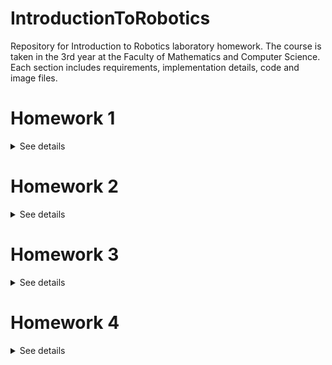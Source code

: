 # IntroductionToRobotics
Repository for Introduction to Robotics laboratory homework. The course is taken in the 3rd year at the Faculty of Mathematics and Computer Science. Each section includes requirements, implementation details, code and image files.


# Homework 1


<details>
<summary>See details</summary>
<br>
  
## Requirements
Control an RGB led using 3 potentiometers, each of them manipulating one of the RGB colors' brightness

## Components
- RGB LED
- 3 potentiometers
- resistors
- wires

## Setup

<img src = "https://github.com/Madalina-Nicolescu/IntroductionToRobotics/blob/main/analogRGB/setup.jpeg" width = "500" height= "500">
<img src = "https://github.com/Madalina-Nicolescu/IntroductionToRobotics/blob/main/analogRGB/setup1.jpeg" width = "500" height= "500">

## Video
You can find a demo at: https://youtu.be/p0GPexGWI7E

</details>

# Homework 2

<details>
<summary>See details</summary>
<br>
  
## Requirements
Building  the  traffic  lights  for  a  crosswalk using 2 LEDs to represent the traffic lights for people (red and green) and 3 LEDs to represent the traffic lights for cars (red, yellow and green). The traffic lights simulator will start once the button is pressed, following these states:
 - State 1: (default, reinstated after state 4 ends):  green light for cars, red  light  for  people,  no  sounds.  Duration:  indefinite,  changed  bypressing the button.
 - State 2: (initiated by counting down 10 seconds after a button press): the  light  should  be  yellow  for  cars,  red  for  people  and  no  sounds. Duration:  3 seconds.
 - State 3: (iniated after state 2 ends): red for cars, green for people and a beeping sound from the buzzer at a constant interval.  Duration: 10 seconds.
 - State 4: (initiated after state 3 ends):  red for cars, blinking green for people and a beeping sound from the buzzer,  at a constant interval,  faster than the beeping in state 3.  Duration: 5 seconds.
  
Pressing the button in any other state than state 1 will have no effect.
  
  
## Components
- 5 leds
- 1 button
- 1 buzzer
- wires
- resistors

## Setup

<img src = "https://github.com/Madalina-Nicolescu/IntroductionToRobotics/blob/main/CrosswalkSimulator/setup.jpeg" width = "500" height= "500">
<img src = "https://github.com/Madalina-Nicolescu/IntroductionToRobotics/blob/main/CrosswalkSimulator/setup1.jpeg" width = "500" height= "500">

## Video
You can find a demo at: https://youtu.be/3DVMIWi4b4I

</details>

# Homework 3

<details>
<summary>See details</summary>
<br>
  
## Requirements
Build an EMF detector (a ghost detector) that should print the value on the 7-segment display and should make a sound based on the intensity.
  
  
## Components
- 7-segment display
- 1 buzzer
- wires
- resistors

## Setup

<img src = "https://github.com/Madalina-Nicolescu/IntroductionToRobotics/blob/main/emf_detector/setup.jpeg" width = "500" height= "500">

## Video
You can find a demo at: https://youtu.be/_BhiAIe7Mo0

</details>

# Homework 4

<details>
<summary>See details</summary>
<br>
  
## Requirements
Use  a  joystick  in  setting  the  values  on  each  digit  of  a  4-digit7-segment display connected to a shift register 74hc595.
- <b>First  state:</b>   you  can  use  a  joystick  axis  to  cycle  through  the  4digits; using the other axis does nothing.  A blinking decimal point shows the current digit position.  When pressing the button, using interrupts,  you  lock  in  on  the  selected  digit  and  enter  the second state. 
- <b>Second state:</b> the decimal point stays always on, no longer blinking and you can no longer use the axis to cycle through the 4 digits. Instead, using the other axis, you can increment on decrement the number on the current digit.  Pressing the button again returns you to the previous state.

The previous value is saved on eeprom and loaded whenever we start the arduino.
  
  
## Components
- 4-digit 7-segment display
- 74hc595  shiftregister
- joystick
- wires
- resistors

## Setup

<img src = "https://github.com/Madalina-Nicolescu/IntroductionToRobotics/blob/main/emf_detector/setup.jpeg" width = "500" height= "500">
<img src = "https://github.com/Madalina-Nicolescu/IntroductionToRobotics/blob/main/CrosswalkSimulator/setup1.jpeg" width = "500" height= "500">

## Video
You can find a demo at: https://youtu.be/Jy5S3hLJrWk

</details>
